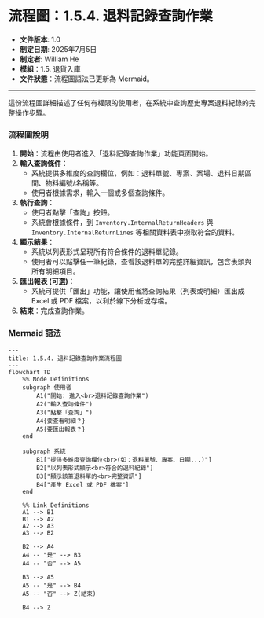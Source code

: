 # 流程圖：1.5.4. 退料記錄查詢作業

* **文件版本**: 1.0
* **制定日期**: 2025年7月5日
* **制定者**: William He
* **模組**：1.5. 退貨入庫
* **文件狀態**：流程圖語法已更新為 Mermaid。

---

這份流程圖詳細描述了任何有權限的使用者，在系統中查詢歷史專案退料紀錄的完整操作步驟。

### 流程圖說明

1.  **開始**：流程由使用者進入「退料記錄查詢作業」功能頁面開始。
2.  **輸入查詢條件**：
    * 系統提供多維度的查詢欄位，例如：退料單號、專案、案場、退料日期區間、物料編號/名稱等。
    * 使用者根據需求，輸入一個或多個查詢條件。
3.  **執行查詢**：
    * 使用者點擊「查詢」按鈕。
    * 系統會根據條件，到 `Inventory.InternalReturnHeaders` 與 `Inventory.InternalReturnLines` 等相關資料表中撈取符合的資料。
4.  **顯示結果**：
    * 系統以列表形式呈現所有符合條件的退料單記錄。
    * 使用者可以點擊任一筆紀錄，查看該退料單的完整詳細資訊，包含表頭與所有明細項目。
5.  **匯出報表 (可選)**：
    * 系統可提供「匯出」功能，讓使用者將查詢結果（列表或明細）匯出成 Excel 或 PDF 檔案，以利於線下分析或存檔。
6.  **結束**：完成查詢作業。

### Mermaid 語法

```mermaid
---
title: 1.5.4. 退料記錄查詢作業流程圖
---
flowchart TD
    %% Node Definitions
    subgraph 使用者
        A1("開始: 進入<br>退料記錄查詢作業")
        A2("輸入查詢條件")
        A3("點擊「查詢」")
        A4{要查看明細？}
        A5{要匯出報表？}
    end

    subgraph 系統
        B1["提供多維度查詢欄位<br>(如：退料單號、專案、日期...)"]
        B2["以列表形式顯示<br>符合的退料紀錄"]
        B3["顯示該筆退料單的<br>完整資訊"]
        B4["產生 Excel 或 PDF 檔案"]
    end

    %% Link Definitions
    A1 --> B1
    B1 --> A2
    A2 --> A3
    A3 --> B2
    
    B2 --> A4
    A4 -- "是" --> B3
    A4 -- "否" --> A5
    
    B3 --> A5
    A5 -- "是" --> B4
    A5 -- "否" --> Z(結束)
    
    B4 --> Z
